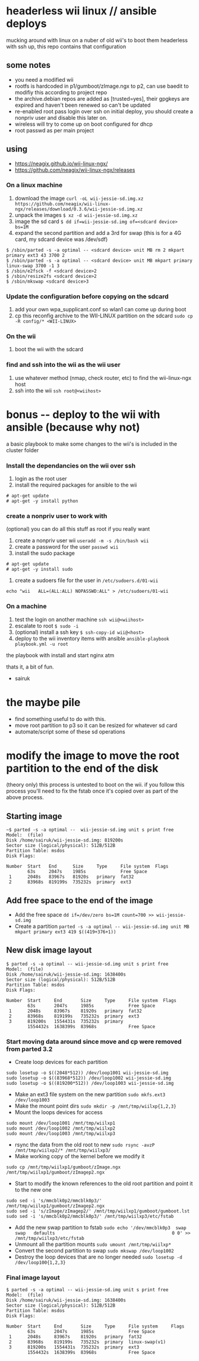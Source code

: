 # headerless wii linux // ansible deploys
mucking around with linux on a nuber of old wii's to boot them headerless with ssh up, this repo contains that configuration

## some notes
 - you need a modified wii
 - rootfs is hardcoded in p1/gumboot/zImage.ngx to p2, can use baedit to modifiy this according to project repo
 - the archive.debian repos are added as [trusted=yes], their gpgkeys are expired and haven't been renewed so can't be updated
 - re-enabled root pass login over ssh on initial deploy, you should create a nonpriv user and disable this later on.
 - wireless will try to come up on boot configured for dhcp
 - root passwd as per main project

## using 
 - https://neagix.github.io/wii-linux-ngx/
 - https://github.com/neagix/wii-linux-ngx/releases

### On a linux machine
1. download the image
``` curl -oL wii-jessie-sd.img.xz https://github.com/neagix/wii-linux-ngx/releases/download/0.3.6/wii-jessie-sd.img.xz ```
1. unpack the images
``` $ xz -d wii-jessie-sd.img.xz ```
1. image the sd card
``` $ dd if=wii-jessie-sd.img of=<sdcard device> bs=1M ```
1. expand the second partition and add a 3rd for swap (this is for a 4G card, my sdcard device was /dev/sdf)
```
$ /sbin/parted -s -a optimal -- <sdcard device> unit MB rm 2 mkpart primary ext3 43 3700 2
$ /sbin/parted -s -a optimal -- <sdcard device> unit MB mkpart primary linux-swap 3700 -1 3
$ /sbin/e2fsck -f <sdcard device>2
$ /sbin/resize2fs <sdcard device>2 
$ /sbin/mkswap <sdcard device>3
```

### Update the configuration before copying on the sdcard
1. add your own wpa_supplicant.conf so wlan1 can come up during boot
1. cp this reconfig archive to the WII-LINUX partition on the sdcard
``` sudo cp -R config/* <WII-LINUX> ```

### On the wii
1. boot the wii with the sdcard

### find and ssh into the wii as the wii user
1. use whatever method (nmap, check router, etc) to find the wii-linux-ngx host
2. ssh into the wii
``` ssh root@<wiihost> ```

# bonus -- deploy to the wii with ansible (because why not)
a basic playbook to make some changes to the wii's is included in the cluster folder

### Install the dependancies on the wii over ssh
1. login as the root user
1. install the required packages for ansible to the wii
```
# apt-get update
# apt-get -y install python
```

### create a nonpriv user to work with
(optional) you can do all this stuff as root if you really want
1. create a nonpriv user wii
``` useradd -m -s /bin/bash wii ```
1. create a password for the user
``` passwd wii ```
1. install the sudo package
```
# apt-get update
# apt-get -y install sudo
```
1. create a sudoers file for the user in ```/etc/sudoers.d/01-wii```
```
echo "wii	ALL=(ALL:ALL) NOPASSWD:ALL" > /etc/sudoers/01-wii
```

### On a machine
1. test the login on another machine
``` ssh wii@<wiihost> ```
1. escalate to root
``` $ sudo -i ```
1. (optional) install a ssh key
``` $ ssh-copy-id wii@<host> ```
1. deploy to the wii inventory items with ansible
``` ansible-playbook playbook.yml -u root ```


the playbook with install and start nginx atm

thats it, a bit of fun.
- sairuk

# the maybe pile
 - find something useful to do with this.
 - move root partition to p3 so it can be resized for whatever sd card
 - automate/script some of these sd operations




# modify the image to move the root partition to the end of the disk

(theory only) this process is untested to boot on the wii. if you follow this process you'll need to fix the fstab once it's copied over as part of the above process.

## Starting image
```
~$ parted -s -a optimal --  wii-jessie-sd.img unit s print free
Model:  (file)
Disk /home/sairuk/wii-jessie-sd.img: 819200s
Sector size (logical/physical): 512B/512B
Partition Table: msdos
Disk Flags: 

Number  Start   End      Size     Type     File system  Flags
        63s     2047s    1985s             Free Space
 1      2048s   83967s   81920s   primary  fat32
 2      83968s  819199s  735232s  primary  ext3
```

## Add free space to the end of the image
* Add the free space
``` dd if=/dev/zero bs=1M count=700 >> wii-jessie-sd.img ```
* Create a partition
``` parted -s -a optimal -- wii-jessie-sd.img unit MB mkpart primary ext3 419 $((419+376+1)) ```


## New disk image layout
```
$ parted -s -a optimal -- wii-jessie-sd.img unit s print free
Model:  (file)
Disk /home/sairuk/wii-jessie-sd.img: 1638400s
Sector size (logical/physical): 512B/512B
Partition Table: msdos
Disk Flags: 

Number  Start     End       Size     Type     File system  Flags
        63s       2047s     1985s             Free Space
 1      2048s     83967s    81920s   primary  fat32
 2      83968s    819199s   735232s  primary  ext3
 3      819200s   1554431s  735232s  primary
        1554432s  1638399s  83968s            Free Space
```

### Start moving data around since move and cp were removed from parted 3.2
* Create loop devices for each partition
```
sudo losetup -o $((2048*512)) /dev/loop1001 wii-jessie-sd.img 
sudo losetup -o $((83968*512)) /dev/loop1002 wii-jessie-sd.img 
sudo losetup -o $((819200*512)) /dev/loop1003 wii-jessie-sd.img 
```
* Make an ext3 file system on the new partition
``` sudo mkfs.ext3 /dev/loop1003 ```
* Make the mount point dirs
``` sudo mkdir -p /mnt/tmp/wiilxp{1,2,3} ```
* Mount the loops devices for access
``` 
sudo mount /dev/loop1001 /mnt/tmp/wiilxp1
sudo mount /dev/loop1002 /mnt/tmp/wiilxp2
sudo mount /dev/loop1003 /mnt/tmp/wiilxp3
```
* rsync the data from the old root to new
```sudo rsync -avzP /mnt/tmp/wiilxp2/* /mnt/tmp/wiilxp3/```
* Make working copy of the kernel before we modify it
```
sudo cp /mnt/tmp/wiilxp1/gumboot/zImage.ngx /mnt/tmp/wiilxp1/gumboot/zImagep2.ngx
```
* Start to modify the known references to the old root partition and point it to the new one
```
sudo sed -i 's/mmcblk0p2/mmcblk0p3/' /mnt/tmp/wiilxp1/gumboot/zImagep2.ngx
sudo sed -i 's/zImage/zImagep2/' /mnt/tmp/wiilxp1/gumboot/gumboot.lst
sudo sed -i 's/mmcblk0p2/mmcblk0p3/' /mnt/tmp/wiilxp3/etc/fstab
```
* Add the new swap partition to fstab
```sudo echo '/dev/mmcblk0p3  swap   swap   defaults	                                        0 0' >> /mnt/tmp/wiilxp3/etc/fstab```
* Unmount all the partition mounts
```sudo umount /mnt/tmp/wiilxp*```
* Convert the second partition to swap
```sudo mkswap /dev/loop1002```
* Destroy the loop devices that are no longer needed
```sudo losetup -d /dev/loop100{1,2,3}```

### Final image layout
```
$ parted -s -a optimal -- wii-jessie-sd.img unit s print free
Model:  (file)
Disk /home/sairuk/wii-jessie-sd.img: 1638400s
Sector size (logical/physical): 512B/512B
Partition Table: msdos
Disk Flags: 

Number  Start     End       Size     Type     File system     Flags
        63s       2047s     1985s             Free Space
 1      2048s     83967s    81920s   primary  fat32
 2      83968s    819199s   735232s  primary  linux-swap(v1)
 3      819200s   1554431s  735232s  primary  ext3
        1554432s  1638399s  83968s            Free Space
```
